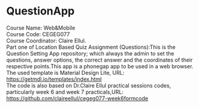 # QuestionApp
Course Name: Web&Mobile                             
Course Code: CEGEG077                                                
Course Coordinator: Claire Ellul.                                  
Part one of Location Based Quiz Assignment (Questions):This is the Question Setting App repository; which always the admin to set the questions, answer options, the correct answer and the coordinates of their respective points.This app is a phonegap app to be used in a web browser.                                                                                                                                                                       
The used template is Material Design Lite, URL: https://getmdl.io/templates/index.html                                                                                                    
The code is also based on Dr.Claire Ellul practical sessions codes, particularly week 6 and week 7 practicals,URL: https://github.com/claireellul/cegeg077-week6formcode


